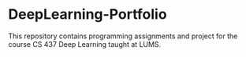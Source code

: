 # DeepLearning-Portfolio

This repository contains programming assignments and project for the course CS 437 Deep Learning taught at LUMS.
